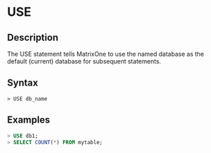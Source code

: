 # **USE**

## **Description**

The USE statement tells MatrixOne to use the named database as the default (current) database for subsequent statements. 

## **Syntax**

```
> USE db_name
```

## **Examples**

```sql
> USE db1;
> SELECT COUNT(*) FROM mytable; 
```
